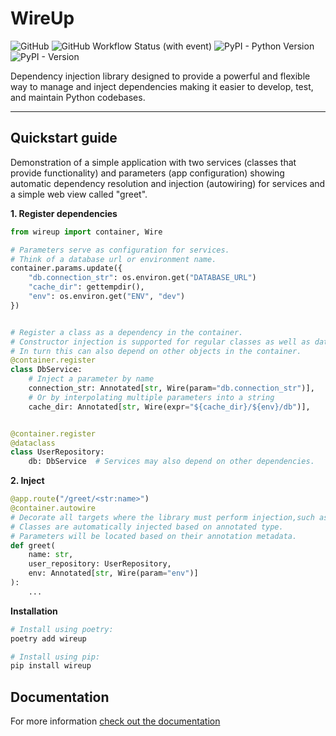 # WireUp

![GitHub](https://img.shields.io/github/license/maldoinc/wireup?style=for-the-badge)
![GitHub Workflow Status (with event)](https://img.shields.io/github/actions/workflow/status/maldoinc/wireup/run_all.yml?style=for-the-badge)
![PyPI - Python Version](https://img.shields.io/pypi/pyversions/wireup?style=for-the-badge)
![PyPI - Version](https://img.shields.io/pypi/v/wireup?style=for-the-badge)


Dependency injection library designed to provide a powerful and flexible way to manage and inject 
dependencies making it easier to develop, test, and maintain Python codebases.

---
## Quickstart guide

Demonstration of a simple application with two services (classes that provide functionality)
and parameters (app configuration) showing automatic dependency resolution and injection (autowiring) 
for services and a simple web view called "greet".

**1. Register dependencies**

```python
from wireup import container, Wire

# Parameters serve as configuration for services. 
# Think of a database url or environment name.
container.params.update({
    "db.connection_str": os.environ.get("DATABASE_URL") 
    "cache_dir": gettempdir(),
    "env": os.environ.get("ENV", "dev")
})


# Register a class as a dependency in the container.
# Constructor injection is supported for regular classes as well as dataclasses.
# In turn this can also depend on other objects in the container.
@container.register
class DbService:
    # Inject a parameter by name
    connection_str: Annotated[str, Wire(param="db.connection_str")],
    # Or by interpolating multiple parameters into a string
    cache_dir: Annotated[str, Wire(expr="${cache_dir}/${env}/db")],


@container.register
@dataclass
class UserRepository:
    db: DbService  # Services may also depend on other dependencies.
```

**2. Inject**

```python
@app.route("/greet/<str:name>")
@container.autowire
# Decorate all targets where the library must perform injection,such as views in a web app.
# Classes are automatically injected based on annotated type. 
# Parameters will be located based on their annotation metadata.
def greet(
    name: str, 
    user_repository: UserRepository,  
    env: Annotated[str, Wire(param="env")]
): 
    ...
```

**Installation**

```bash
# Install using poetry:
poetry add wireup

# Install using pip:
pip install wireup
```

## Documentation

For more information [check out the documentation](https://maldoinc.github.io/wireup)
